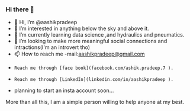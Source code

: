 ### Hi there 👋
- 👋 Hi, I’m @aashikpradeep
- 👀 I’m interested in anything below the sky and above it.
- 🌱 I’m currently learning data science ,and hydraulics and pneumatics.
- 💞️ I’m looking to make more meaningful social connections and intractions(I'm an introvert tho)
- 📫 How to reach me -mail:aashikpradeep@gmail.com
-     Reach me through [face book](facebook.com/ashik.pradeep.7 ).
-     Reach me through [LinkedIn](linkedin.com/in/aashikpradeep ).
- planning to start an insta account soon...
              

More than all this, I am a simple person willing to help anyone at my best.
